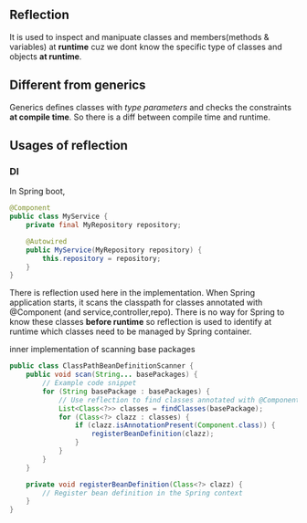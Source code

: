## Reflection
It is used to inspect and manipuate classes and members(methods & variables) at **runtime** cuz we dont know the specific
type of classes and objects **at runtime**. 

## Different from generics
Generics defines classes with *type parameters* and checks the constraints **at compile time**. So there is a diff between
compile time and runtime.

## Usages of reflection
### DI 
In Spring boot,
```java
@Component
public class MyService {
    private final MyRepository repository;

    @Autowired
    public MyService(MyRepository repository) {
        this.repository = repository;
    }
}
```

There is reflection used here in the implementation. When Spring application starts, it scans the classpath for classes
annotated with @Component (and service,controller,repo). There is no way for Spring to know these classes **before runtime**
so reflection is used to identify at runtime which classes need to be managed by Spring container.

inner implementation of scanning base packages
```java
public class ClassPathBeanDefinitionScanner {
    public void scan(String... basePackages) {
        // Example code snippet
        for (String basePackage : basePackages) {
            // Use reflection to find classes annotated with @Component, @Service, etc.
            List<Class<?>> classes = findClasses(basePackage);
            for (Class<?> clazz : classes) {
                if (clazz.isAnnotationPresent(Component.class)) {
                    registerBeanDefinition(clazz);
                }
            }
        }
    }

    private void registerBeanDefinition(Class<?> clazz) {
        // Register bean definition in the Spring context
    }
}

```
